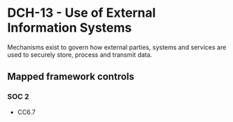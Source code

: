 # DCH-13 - Use of External Information Systems
Mechanisms exist to govern how external parties, systems and services are used to securely store, process and transmit data. 
## Mapped framework controls
### SOC 2
- CC6.7